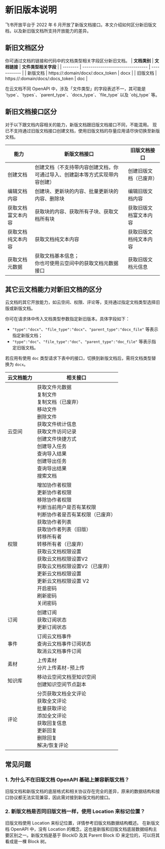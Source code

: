 # 新旧版本说明

飞书开放平台于 2022 年 6 月开放了新版文档接口。本文介绍如何区分新旧版文档，以及新旧版文档所支持开放能力的差异。

## 新旧文档区分

你可通过文档的链接和代码中的文档类型相关字段区分新旧文档。
| **文档类别** | **文档链接**                          | **文件类型相关字段** |
| -------- | --------------------------------- | ------------ |
| 新版文档     | https://:domain/docx/:docx_token | docx         |
| 旧版文档     | https://:domain/docs/:docs_token | doc          |

<md-alert type="tip">
在云文档不同 OpenAPI 中，涉及「文件类型」的字段表述不一，其可能是 `type`、`types`、`parent_type`、`docs_type`、`file_type` 以及 `obj_type` 等。
</md-alert>


## 新旧文档接口区分

对于以下跟文档内容相关的能力，新版文档跟旧版文档接口不同，不能混用。
<md-alert type="warn">
现已不支持通过旧版文档接口创建文档，使用旧版文档的存量应用请尽快切换至新版文档。
</md-alert>


| **能力** | **新版文档接口** | **旧版文档接口** |
|---|---|---|
| 创建文档 | 创建文档（不支持带内容创建文档，你可通过导入、创建副本等方式实现带内容创建） | 创建旧版文档（已废弃） |
| 编辑文档内容 | 创建块、更新块的内容、批量更新块的内容、删除块 | 编辑旧版文档内容 |
| 获取文档富文本内容 | 获取块的内容、获取所有子块、获取文档所有块 | 获取旧版文档富文本内容 |
| 获取文档纯文本内容 | 获取文档纯文本内容 | 获取旧版文档纯文本内容 |
| 获取文档元数据 | 获取文档基本信息；<br> 你也可使用云空间中的获取文档元数据接口 | 获取旧版文档元信息 |

## 其它云文档能力对新旧文档的区分

云文档的其它开放能力，如云空间、权限、评论等，支持通过指定文档类型选择旧版或新版文档。

你可在请求体中传入文档类型参数指定新旧版本。具体字段如下：
- `"type":"docx"`、`"file_type":"docx"`、`"parent_type":"docx_file"` 等表示指定新版文档；
- `"type":"doc"`、`"file_type":"doc"`、`"parent_type":"doc_file"` 等表示指定旧版文档。

若应用有使用 `doc` 类型请求下表中的接口，切换到新版文档后，需将文档类型替换为 `docx`。

| **云文档能力** | **相关接口** |
|---|---|
| 云空间 | 获取文件元数据<br>复制文件<br>复制文档（已废弃）<br>移动文件<br>删除文件<br>获取文件统计信息<br>获取文件访问记录<br>创建文件快捷方式<br>创建导入任务<br>查询导入结果<br>创建导出任务<br> 查询导出结果<br>搜索文档|
| 权限 | 增加协作者权限<br>更新协作者权限<br>移除协作者权限<br>判断当前用户是否有某权限<br>判断协作者是否有某权限（已废弃）<br>获取协作者列表<br>获取协作者列表（旧版）<br>转移所有者<br>转移所有者（已废弃）<br>获取云文档权限设置<br>获取云文档权限设置V2<br>获取云文档权限设置V2（已废弃）<br>更新云文档权限设置<br>更新云文档权限设置 V2<br>开启密码<br>刷新密码<br>关闭密码|
| 订阅 | 创建订阅<br>获取订阅状态<br>更新订阅状态 |
|事件|订阅云文档事件<br>查询云文档事件订阅状态<br>取消云文档事件订阅|
|素材|上传素材<br>分片上传素材-预上传|
| 知识库 | 移动云空间文档至知识空间 <br>创建知识空间节点副本|
| 评论 | 分页获取文档全文评论<br>获取全文评论<br>批量获取评论<br>添加全文评论<br>获取回复信息<br>更新回复<br>删除回复<br>解决/恢复评论 |

## 常见问题

### 1. 为什么不在旧版文档 OpenAPI 基础上兼容新版文档？

旧版文档和新版文档的底层格式和相关协议存在完全的差异，原来的数据结构和接口协议都无法实现兼容，因此需对接到新版文档的接口。

### 2. 新版文档是否同旧版文档一样，使用 Location 来标记位置？

旧版文档使用 Location 来标记位置，详情参考旧版文档数据结构概述。
在新版文档 OpenAPI 中，没有 Location 的概念，这也是新版和旧版文档底层数据结构主要区别之一。新版文档是基于 BlockID 及其 Parent Block ID 来定位的，可以将其看成是一棵 Block 树。

